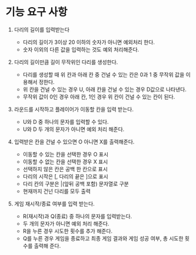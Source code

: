 # 기능 요구 사항

1. 다리의 길이를 입력받는다
    * 다리의 길이가 3이상 20 이하의 숫자가 아니면 예외처리 한다.
    * 숫자 이외의 다른 값을 입력하는 것도 예외 처리해준다.

2. 다리의 길이만큼 길이 무작위인 다리를 생성한다.
    * 다리를 생성할 때 위 칸과 아래 칸 중 건널 수 있는 칸은 0과 1 중 무작위 값을 이용해서 정한다.
    * 위 칸을 건널 수 있는 경우 U, 아래 칸을 건널 수 있는 경우 D값으로 나타낸다.
    * 무작위 값이 0인 경우 아래 칸, 1인 경우 위 칸이 건널 수 있는 칸이 된다.

3. 라운드를 시작하고 플레이어가 이동할 칸을 입력 받는다.
    * U와 D 중 하나의 문자를 입력할 수 있다.
    * U와 D 두 개의 문자가 아니면 예외 처리 해준다.

4. 입력받은 칸을 건널 수 있으면 O 아니면 X를 출력해준다.
    * 이동할 수 있는 칸을 선택한 경우 O 표시
    * 이동할 수 없는 칸을 선택한 경우 X 표시
    * 선택하지 않은 칸은 공백 한 칸으로 표시
    * 다리의 시작은 [, 다리의 끝은 ]으로 표시
    * 다리 칸의 구분은 |(앞뒤 공백 포함) 문자열로 구분
    * 현재까지 건넌 다리를 모두 출력

5. 게임 재시작/종료 여부를 입력 받는다.
    * R(재시작)과 Q(종료) 중 하나의 문자를 입력받는다.
    * 두 개의 문자가 아니면 예외 처리 해준다.
    * R을 누른 경우 시도한 횟수를 추가 해준다.
    * Q를 누른 경우 게임을 종료하고 최종 게임 결과와 게임 성공 여부, 총 시도한 횟수를 출력해 준다. 